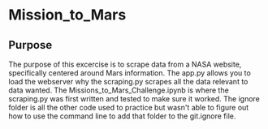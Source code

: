 # Mission_to_Mars

## Purpose 

The purpose of this excercise is to scrape data from a NASA website, specifically centered around Mars information. 
The app.py allows you to load the webserver why the scraping.py scrapes all the data relevant to data wanted. 
The Missions_to_Mars_Challenge.ipynb is where the scraping.py was first written and tested to make sure it worked. 
The ignore folder is all the other code used to practice but wasn't able to figure out how to use the command line to add that folder to the git.ignore file. 
